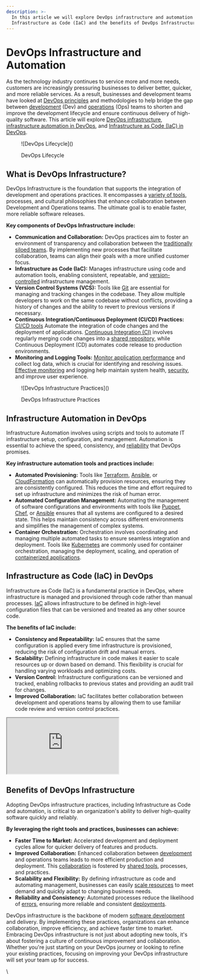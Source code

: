 ```yaml
---
description: >-
  In this article we will explore DevOps infrastructure and automation including
  Infrastructure as Code (IaC) and the benefits of DevOps Infrastructure.
---
```


# DevOps Infrastructure and Automation

As the technology industry continues to service more and more needs, customers are increasingly pressuring businesses to deliver better, quicker, and more reliable services. As a result, businesses and development teams have looked at [DevOps principles](https://pagertree.com/learn/devops/what-is-devops#id-3-key-devops-principles) and methodologies to help bridge the gap between [development](https://pagertree.com/learn/devops/what-is-devops/what-is-a-devops-engineer) (Dev) and [operations](https://pagertree.com/learn/devops/what-is-site-reliability-engineering-sre) (Ops) teams to shorten and improve the development lifecycle and ensure continuous delivery of high-quality software. This article will explore [DevOps infrastructure](https://docs.google.com/document/d/1N9c8Qqado13F8A47Sq\_kzFdH6KJLKPDEG41loB0f74w/edit#heading=h.552qobl8zv1y), [infrastructure automation in DevOps](https://docs.google.com/document/d/1N9c8Qqado13F8A47Sq\_kzFdH6KJLKPDEG41loB0f74w/edit#heading=h.nymqqruo2ud8), and [Infrastructure as Code (IaC) in DevOps](https://docs.google.com/document/d/1N9c8Qqado13F8A47Sq\_kzFdH6KJLKPDEG41loB0f74w/edit#heading=h.ttfqdoo3jxl9).

<figure>![DevOps Lifecycle](<https://lh7-us.googleusercontent.com/docsz/AD_4nXd1cirGenXhMNgO1WK59EGFIwkDkEyxMBfkOPvweppeQFuFSppdhz7XPAqTH8c-1MVJbK7-nZ94rAghBIaG4WtWv8nbTggn9ozEfxFOJjRO5D7SsvvTQW5CmwD56FsT9WWCf8keGAVKBOFI4T_K4FAHGlGJ?key=YoJAQ-Rqo9o6IDq0_HieWg>)<figcaption><p>DevOps Lifecycle</p></figcaption></figure>

## What is DevOps Infrastructure?

DevOps Infrastructure is the foundation that supports the integration of development and operations practices. It encompasses a [variety of tools](https://pagertree.com/learn/devops/best-devops-tools), processes, and cultural philosophies that enhance collaboration between Development and Operations teams. The ultimate goal is to enable faster, more reliable software releases.

**Key components of DevOps Infrastructure include:**

* **Communication and Collaboration:** DevOps practices aim to foster an environment of transparency and collaboration between the [traditionally siloed teams](https://pagertree.com/blog/site-reliability-engineer-sre-interview-questions#id-6.-sre-vs-devops-whats-the-difference). By implementing new processes that facilitate collaboration, teams can align their goals with a more unified customer focus.
* **Infrastructure as Code (IaC):** Manages infrastructure using code and automation tools, enabling consistent, repeatable, and [version-controlled](https://pagertree.com/learn/devops/best-devops-tools/best-devops-coding-tools#devops-source-code-management-tools) infrastructure management.
* **Version Control Systems (VCS):** Tools like [Git](https://git-scm.com/) are essential for managing and tracking changes in the codebase. They allow multiple developers to work on the same codebase without conflicts, providing a history of changes and the ability to revert to previous versions if necessary.
* **Continuous Integration/Continuous Deployment (CI/CD) Practices:** [CI/CD tools](https://pagertree.com/learn/devops/what-is-devops/best-ci-cd-tools) Automate the integration of code changes and the deployment of applications. [Continuous Integration (CI)](https://pagertree.com/learn/devops/what-is-devops/what-is-ci-cd#what-is-continuous-integration-ci) involves regularly merging code changes into a [shared repository](https://pagertree.com/learn/devops/best-devops-tools/best-devops-coding-tools#devops-source-code-management-tools), while Continuous Deployment (CD) automates code release to production environments.
* **Monitoring and Logging Tools:** [Monitor application performance](https://pagertree.com/blog/system-monitoring-7-best-apm-tools#id-7-best-apm-tools) and collect log data, which is crucial for identifying and resolving issues. [Effective monitoring](https://pagertree.com/learn/devops/what-is-site-reliability-engineering-sre/four-golden-signals-sre-monitoring) and logging help maintain system health, [security](https://pagertree.com/learn/devops/what-is-devops/what-is-devsecops), and improve user experience.

<figure>![DevOps Infrastructure Practices](<https://lh7-us.googleusercontent.com/docsz/AD_4nXcSDKX9DtUnz8miScgBe9FQQQrOCH71HxAXNSpWxp8oJTAuV5lB_4Exjd0WmJXXmupa60-nDCiHIGJUDDOGjIxxjXTdF3VimdRWDhzJ8f59sJRqF-k2Lw9icAUlXI474ox8T871qaBZxBbd-SCHNsL6JTE?key=YoJAQ-Rqo9o6IDq0_HieWg>)<figcaption><p>DevOps Infrastructure Practices</p></figcaption></figure>

## Infrastructure Automation in DevOps

Infrastructure Automation involves using scripts and tools to automate IT infrastructure setup, configuration, and management. Automation is essential to achieve the speed, consistency, and [reliability](https://pagertree.com/learn/devops/what-is-devops/what-are-the-benefits-of-devops#id-4.-higher-quality-and-reliability) that DevOps promises.

**Key infrastructure automation tools and practices include:**

* **Automated Provisioning:** Tools like [Terraform](https://www.terraform.io/use-cases/infrastructure-as-code), [Ansible](https://www.ansible.com/), or [CloudFormation](https://aws.amazon.com/cloudformation/) can automatically provision resources, ensuring they are consistently configured. This reduces the time and effort required to set up infrastructure and minimizes the risk of human error.
* **Automated Configuration Management:** Automating the management of software configurations and environments with tools like [Puppet](https://www.puppet.com/), [Chef](https://www.chef.io/), or [Ansible](https://www.ansible.com/) ensures that all systems are configured to a desired state. This helps maintain consistency across different environments and simplifies the management of complex systems.
* **Container Orchestration:** Orchestration involves coordinating and managing multiple automated tasks to ensure seamless integration and deployment. Tools like [Kubernetes](https://kubernetes.io/) are commonly used for container orchestration, managing the deployment, scaling, and operation of [containerized applications](https://pagertree.com/learn/docker/overview).

## Infrastructure as Code (IaC) in DevOps

Infrastructure as Code (IaC) is a fundamental practice in DevOps, where infrastructure is managed and provisioned through code rather than manual processes. [IaC](https://www.paloaltonetworks.com/cyberpedia/what-is-iac) allows infrastructure to be defined in high-level configuration files that can be versioned and treated as any other source code.

**The benefits of IaC include:**

* **Consistency and Repeatability:** IaC ensures that the same configuration is applied every time infrastructure is provisioned, reducing the risk of configuration drift and manual errors.
* **Scalability:** Defining infrastructure in code makes it easier to scale resources up or down based on demand. This flexibility is crucial for handling varying workloads and optimizing costs.
* **Version Control:** Infrastructure configurations can be versioned and tracked, enabling rollbacks to previous states and providing an audit trail for changes.
* **Improved Collaboration:** IaC facilitates better collaboration between development and operations teams by allowing them to use familiar code review and version control practices.

<iframe src="https://www.youtube-nocookie.com/embed/RO7VcUAsf-I" title="What is Infrastructure as Code (IaC)?" class="rds-video"></iframe>

## Benefits of DevOps Infrastructure

Adopting DevOps infrastructure practices, including Infrastructure as Code and automation, is critical to an organization's ability to deliver high-quality software quickly and reliably.

**By leveraging the right tools and practices, businesses can achieve:**

* **Faster Time to Market:** Accelerated development and deployment cycles allow for quicker delivery of features and products.
* **Improved Collaboration:** Enhanced collaboration between [development](https://pagertree.com/learn/devops/what-is-site-reliability-engineering-sre/what-is-blue-green-deployment) and operations teams leads to more efficient production and deployment. This [collaboration](https://pagertree.com/learn/devops/best-devops-tools/best-devops-planning-tools) is fostered by [shared tools](https://pagertree.com/learn/devops/best-devops-tools/best-devops-coding-tools), processes, and practices.
* **Scalability and Flexibility:** By defining infrastructure as code and automating management, businesses can easily [scale resources](https://pagertree.com/learn/incident-management/sla-vs-slo-vs-sli#what-is-a-service-level-indicator-sli) to meet demand and quickly adapt to changing business needs.
* **Reliability and Consistency:** Automated processes reduce the likelihood of [errors](https://pagertree.com/learn/incident-management/how-to-calculate-mttr-and-other-common-incident-recovery-metrics#error-budget), ensuring more reliable and consistent [deployments](https://pagertree.com/learn/devops/what-is-site-reliability-engineering-sre/what-is-a-canary-deployment).

DevOps infrastructure is the backbone of modern [software development](https://pagertree.com/learn/devops/what-is-devops/devops-vs.-agile) and delivery. By implementing these practices, organizations can enhance collaboration, improve efficiency, and achieve faster time to market. Embracing DevOps infrastructure is not just about adopting new tools, it's about fostering a culture of continuous improvement and collaboration. Whether you're just starting on your DevOps journey or looking to refine your existing practices, focusing on improving your DevOps infrastructure will set your team up for success.

\
